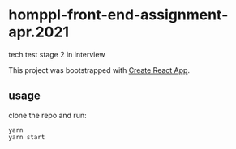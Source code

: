 # homppl-front-end-assignment-apr.2021

tech test stage 2 in interview

This project was bootstrapped with [Create React App](https://github.com/facebook/create-react-app).

## usage

clone the repo and run:

```
yarn
yarn start
```
